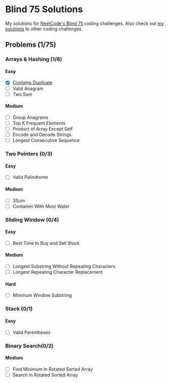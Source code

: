 # Blind 75 Solutions
My solutions for [NeetCode's Blind 75](https://neetcode.io/practice) coding challenges. Also check out [my solutions](../) to other coding challenges.

## Problems (1/75)
### Arrays & Hashing (1/8)
#### Easy
- [x] [Contains Duplicate](arrays+hashing/contains_duplicate.md)
- [ ] Valid Anagram
- [ ] Two Sum

#### Medium
- [ ] Group Anagrams
- [ ] Top K Frequent Elements
- [ ] Product of Array Except Self
- [ ] Encode and Decode Strings
- [ ] Longest Consecutive Sequence

### Two Pointers (0/3)
#### Easy
- [ ] Valid Palindrome

#### Medium
- [ ] 3Sum
- [ ] Container With Most Water

### Sliding Window (0/4)
#### Easy
- [ ] Best Time to Buy and Sell Stock

#### Medium
- [ ] Longest Substring Without Repeating Characters
- [ ] Longest Repeating Character Replacement

#### Hard
- [ ] Minimum Window Substring

### Stack (0/1)
#### Easy
- [ ] Valid Parentheses

### Binary Search(0/2)
#### Medium
- [ ] Find Minimum In Rotated Sorted Array
- [ ] Search In Rotated Sorted Array
